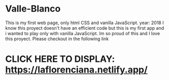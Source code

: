 # Valle-Blanco

This is my first web page, only html CSS and vanilla JavaScript.
year: 2018 
I know this proyect doesn't have an efficient code but this is my first app and i wanted to play only with vanilla JavaScript. Im so proud of this and I love this proyect. Please checkout in the following link


# CLICK HERE TO DISPLAY: https://laflorenciana.netlify.app/
